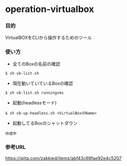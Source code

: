 # operation-virtualbox

### 目的

VirtualBOXをCLIから操作するためのツール


### 使い方

+ 全てのBoxの名前の確認

```
$ sh vb-list.sh
```

+ 現在動いていているBoxの確認

```
$ sh vb-list.sh runningvms
```

+ 起動(headlessモード)

```
$ sh vb-up-headless.sh <VirtualBoxのName>
```

+ 起動してるBoxのシャットダウン

```
作成中
```


### 参考URL

https://qiita.com/zakkied/items/abf43c69fae92e4c5207
